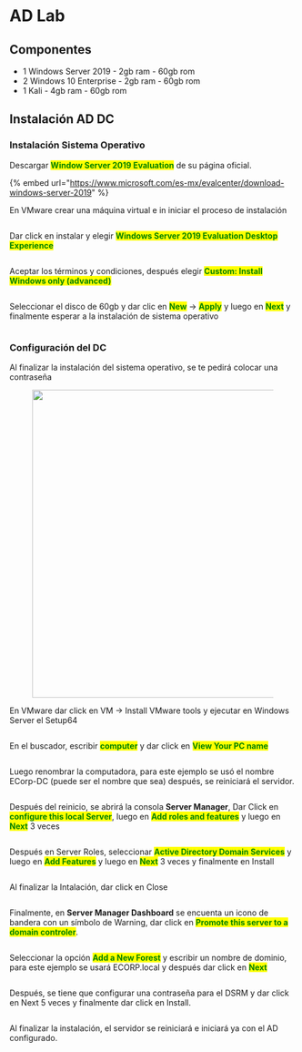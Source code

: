 # AD Lab

## Componentes

* 1 Windows Server 2019 - 2gb ram - 60gb rom
* 2 Windows 10 Enterprise - 2gb ram - 60gb rom
* 1 Kali - 4gb ram - 60gb rom

## Instalación AD DC

### Instalación Sistema Operativo

Descargar <mark style="color:green;">**Window Server 2019 Evaluation**</mark> de su página oficial.

{% embed url="https://www.microsoft.com/es-mx/evalcenter/download-windows-server-2019" %}

En VMware crear una máquina virtual e in iniciar el proceso de instalación

<figure><img src="../../.gitbook/assets/image (88).png" alt=""><figcaption></figcaption></figure>

Dar click en instalar y elegir <mark style="color:green;">**Windows Server 2019 Evaluation Desktop Experience**</mark>

<figure><img src="../../.gitbook/assets/image (22).png" alt=""><figcaption></figcaption></figure>

Aceptar los términos y condiciones, después elegir <mark style="color:green;">**Custom: Install Windows only (advanced)**</mark>

<figure><img src="../../.gitbook/assets/image (8).png" alt=""><figcaption></figcaption></figure>

Seleccionar el disco de 60gb y dar clic en <mark style="color:green;">**New**</mark> -> <mark style="color:green;">**Apply**</mark> y luego en <mark style="color:green;">**Next**</mark> y finalmente esperar a la instalación de sistema operativo

<figure><img src="../../.gitbook/assets/image (1) (3).png" alt=""><figcaption></figcaption></figure>

### Configuración del DC

Al finalizar la instalación del sistema operativo, se te pedirá colocar una contraseña

<figure><img src="../../.gitbook/assets/image (7) (5).png" alt="" width="541"><figcaption></figcaption></figure>

En VMware dar click en VM -> Install VMware tools y ejecutar en Windows Server el Setup64

<figure><img src="../../.gitbook/assets/image (6) (3).png" alt=""><figcaption></figcaption></figure>

En el buscador, escribir <mark style="color:green;">**computer**</mark> y dar click en <mark style="color:green;">**View Your PC name**</mark>

<figure><img src="../../.gitbook/assets/image (9) (4).png" alt=""><figcaption></figcaption></figure>

Luego renombrar la computadora, para este ejemplo se usó el nombre ECorp-DC (puede ser el nombre que sea) después, se reiniciará el servidor.

<figure><img src="../../.gitbook/assets/image (3) (4).png" alt=""><figcaption></figcaption></figure>

Después del reinicio, se abrirá la consola **Server Manager**, Dar Click en <mark style="color:green;">**configure this local Server**</mark>, luego en <mark style="color:green;">**Add roles and features**</mark> y luego en <mark style="color:green;">**Next**</mark> 3 veces

<figure><img src="../../.gitbook/assets/image (13) (5).png" alt=""><figcaption></figcaption></figure>

Después en Server Roles, seleccionar <mark style="color:green;">**Active Directory Domain Services**</mark> y luego en <mark style="color:green;">**Add Features**</mark> y luego en <mark style="color:green;">**Next**</mark> 3 veces y finalmente en Install

<figure><img src="../../.gitbook/assets/image (11) (3).png" alt=""><figcaption></figcaption></figure>

Al finalizar la Intalación, dar click en Close

<figure><img src="../../.gitbook/assets/image (4) (5).png" alt=""><figcaption></figcaption></figure>

Finalmente, en **Server Manager Dashboard** se encuenta un icono de bandera con un símbolo de Warning, dar click en <mark style="color:green;">**Promote this server to a domain controler**</mark>.

<figure><img src="../../.gitbook/assets/image (2) (1) (1).png" alt=""><figcaption></figcaption></figure>

Seleccionar la opción <mark style="color:green;">**Add a New Forest**</mark> y escribir un nombre de dominio, para este ejemplo se usará ECORP.local y después dar click en <mark style="color:green;">**Next**</mark>

<figure><img src="../../.gitbook/assets/image (12) (5).png" alt=""><figcaption></figcaption></figure>

Después, se tiene que configurar una contraseña para el DSRM y dar click en Next 5 veces y finalmente dar click en Install.

<figure><img src="../../.gitbook/assets/image (5) (2).png" alt=""><figcaption></figcaption></figure>

Al finalizar la instalación, el servidor se reiniciará e iniciará ya con el AD configurado.

<figure><img src="../../.gitbook/assets/image (1) (7).png" alt=""><figcaption></figcaption></figure>
